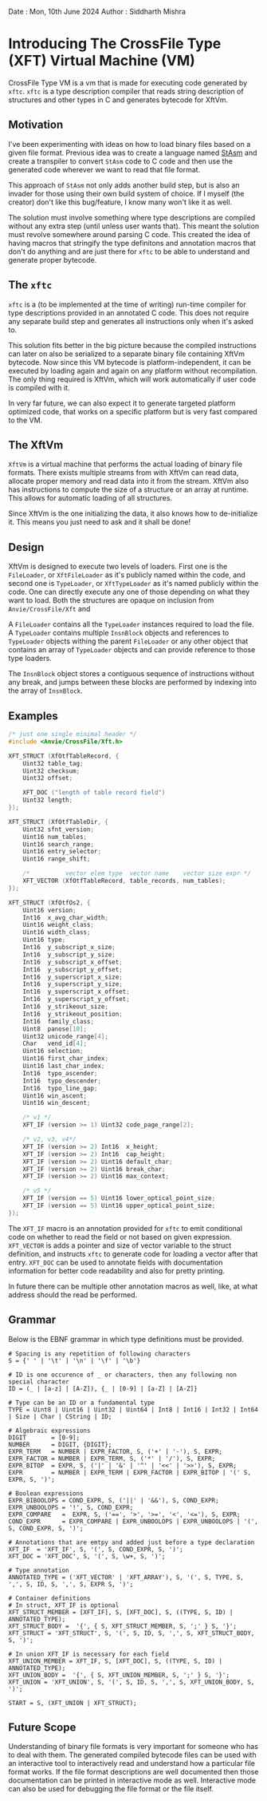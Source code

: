 Date : Mon, 10th June 2024
Author : Siddharth Mishra

# Introducing The CrossFile Type (XFT) Virtual Machine (VM)

CrossFile Type VM is a vm that is made for executing code generated by `xftc`.
`xftc` is a type description compiler that reads string description of structures
and other types in C and generates bytecode for XftVm.

## Motivation

I've been experimenting with ideas on how to load binary files based on a given
file format. Previous idea was to create a language named [StAsm](./StructureAssembly.md)
and create a transpiler to convert `StAsm` code to C code and then use the generated
code wherever we want to read that file format.

This approach of `StAsm` not only adds another build step, but is also an invader for
those using their own build system of choice. If I myself (the creator) don't like this
bug/feature, I know many won't like it as well.

The solution must involve something where type descriptions are compiled without any
extra step (until unless user wants that). This meant the solution must revolve somewhere
around parsing C code. This created the idea of having macros that stringify the type
definitons and annotation macros that don't do anything and are just there for `xftc` 
to be able to understand and generate proper bytecode.

## The `xftc`

`xftc` is a (to be implemented at the time of writing) run-time compiler for type descriptions
provided in an annotated C code. This does not require any separate build step and generates
all instructions only when it's asked to.

This solution fits better in the big picture because the compiled instructions can later
on also be serialized to a separate binary file containing XftVm bytecode. Now since this VM
bytecode is platform-independent, it can be executed by loading again and again on any platform
without recompilation. The only thing required is XftVm, which will work automatically if
user code is compiled with it.

In very far future, we can also expect it to generate targeted platform optimized code,
that works on a specific platform but is very fast compared to the VM.

## The XftVm

`XftVm` is a virtual machine that performs the actual loading of binary file formats.
There exists multiple streams from with XftVm can read data, allocate proper memory
and read data into it from the stream. XftVm also has instructions to compute the size
of a structure or an array at runtime. This allows for automatic loading of all
structures.

Since XftVm is the one initializing the data, it also knows how to de-initialize it.
This means you just need to ask and it shall be done!

## Design

XftVm is designed to execute two levels of loaders. First one is the `FileLoader`,
or `XftFileLoader` as it's publicly named within the code, and second one is `TypeLoader`,
or `XftTypeLoader` as it's named publicly within the code. One can directly execute
any one of those depending on what they want to load. Both the structures are opaque
on inclusion from `Anvie/CrossFile/Xft` and 

A `FileLoader` contains all the `TypeLoader` instances required to load the file.
A `TypeLoader` contains multiple `InsnBlock` objects and references to `TypeLoader`
objects withing the parent `FileLoader` or any other object that contains an array
of `TypeLoader` objects and can provide reference to those type loaders.

The `InsnBlock` object stores a contiguous sequence of instructions without any break,
and jumps between these blocks are performed by indexing into the array of `InsnBlock`.

## Examples

```c
/* just one single minimal header */
#include <Anvie/CrossFile/Xft.h>

XFT_STRUCT (XfOtfTableRecord, {
    Uint32 table_tag;
    Uint32 checksum;
    Uint32 offset;

    XFT_DOC ("length of table record field")
    Uint32 length;
});

XFT_STRUCT (XfOtfTableDir, {
    Uint32 sfnt_version;
    Uint16 num_tables;
    Uint16 search_range;
    Uint16 entry_selector;
    Uint16 range_shift;

    /*          vector elem type  vector name    vector size expr */
    XFT_VECTOR (XfOtfTableRecord, table_records, num_tables);
});

XFT_STRUCT (XfOtfOs2, {
    Uint16 version;
    Int16  x_avg_char_width;
    Uint16 weight_class;
    Uint16 width_class;
    Uint16 type;
    Int16  y_subscript_x_size;
    Int16  y_subscript_y_size;
    Int16  y_subscript_x_offset;
    Int16  y_subscript_y_offset;
    Int16  y_superscript_x_size;
    Int16  y_superscript_y_size;
    Int16  y_superscript_x_offset;
    Int16  y_superscript_y_offset;
    Int16  y_strikeout_size;
    Int16  y_strikeout_position;
    Int16  family_class;
    Uint8  panose[10];
    Uint32 unicode_range[4];
    Char   vend_id[4];
    Uint16 selection;
    Uint16 first_char_index;
    Uint16 last_char_index;
    Int16  typo_ascender;
    Int16  typo_descender;
    Int16  typo_line_gap;
    Uint16 win_ascent;
    Uint16 win_descent;

    /* v1 */
    XFT_IF (version >= 1) Uint32 code_page_range[2];

    /* v2, v3, v4*/
    XFT_IF (version >= 2) Int16  x_height;
    XFT_IF (version >= 2) Int16  cap_height;
    XFT_IF (version >= 2) Uint16 default_char;
    XFT_IF (version >= 2) Uint16 break_char;
    XFT_IF (version >= 2) Uint16 max_context;

    /* v5 */
    XFT_IF (version == 5) Uint16 lower_optical_point_size;
    XFT_IF (version == 5) Uint16 upper_optical_point_size;
});
```

The `XFT_IF` macro is an annotation provided for `xftc` to emit conditional code
on whether to read the field or not based on given expression. `XFT_VECTOR` is
adds a pointer and size of vector variable to the struct definition, and instructs
`xftc` to generate code for loading a vector after that entry. `XFT_DOC` can be used
to annotate fields with documentation information for better code readability and
also for pretty printing.

In future there can be multiple other annotation macros as well, like, at what address
should the read be performed.

## Grammar

Below is the EBNF grammar in which type definitions must be provided.


```ebnf
# Spacing is any repetition of following characters
S = {' ' | '\t' | '\n' | '\f' | '\b'}

# ID is one occurence of _ or characters, then any following non special character
ID = (_ | [a-z] | [A-Z]), {_ | [0-9] | [a-Z] | [A-Z]}

# Type can be an ID or a fundamental type
TYPE = Uint8 | Uint16 | Uint32 | Uint64 | Int8 | Int16 | Int32 | Int64 | Size | Char | CString | ID;

# Algebraic expressions
DIGIT       = [0-9];
NUMBER      = DIGIT, {DIGIT};
EXPR_TERM   = NUMBER | EXPR_FACTOR, S, ('+' | '-'), S, EXPR;
EXPR_FACTOR = NUMBER | EXPR_TERM, S, ('*' | '/'), S, EXPR;
EXPR_BITOP  = EXPR, S, ('|' | '&' | '^' | '<<' | '>>'), S, EXPR;
EXPR        = NUMBER | EXPR_TERM | EXPR_FACTOR | EXPR_BITOP | '(' S, EXPR, S, ')';

# Boolean expressions
EXPR_BIBOOLOPS = COND_EXPR, S, ('||' | '&&'), S, COND_EXPR;
EXPR_UNBOOLOPS = '!', S, COND_EXPR;
EXPR_COMPARE   =  EXPR, S, ('==', '>', '>=', '<', '<='), S, EXPR;
COND_EXPR      = EXPR_COMPARE | EXPR_UNBOOLOPS | EXPR_UNBOOLOPS | '(', S, COND_EXPR, S, ')';

# Annotations that are emtpy and added just before a type declaration
XFT_IF  = 'XFT_IF', S, '(', S, COND_EXPR, S, ')';
XFT_DOC = 'XFT_DOC', S, '(', S, \w+, S, ')';

# Type annotation
ANNOTATED_TYPE = ('XFT_VECTOR' | 'XFT_ARRAY'), S, '(', S, TYPE, S, ',', S, ID, S, ',', S, EXPR S, ')';

# Container definitions
# In struct, XFT_IF is optional
XFT_STRUCT_MEMBER = [XFT_IF], S, [XFT_DOC], S, ((TYPE, S, ID) | ANNOTATED_TYPE);
XFT_STRUCT_BODY =  '{', { S, XFT_STRUCT_MEMBER, S, ';' } S, '}';
XFT_STRUCT = 'XFT_STRUCT', S, '(', S, ID, S, ',', S, XFT_STRUCT_BODY, S, ')';

# In union XFT_IF is necessary for each field
XFT_UNION_MEMBER = XFT_IF, S, [XFT_DOC], S, ((TYPE, S, ID) | ANNOTATED_TYPE);
XFT_UNION_BODY =  '{', { S, XFT_UNION_MEMBER, S, ';' } S, '}';
XFT_UNION = 'XFT_UNION', S, '(', S, ID, S, ',', S, XFT_UNION_BODY, S, ')';

START = S, (XFT_UNION | XFT_STRUCT);
```

## Future Scope

Understanding of binary file formats is very important for someone who has to deal
with them. The generated compiled bytecode files can be used with an interactive
tool to interactively read and understand how a particular file format works.
If the file format descriptions are well documented then those documentation can
be printed in interactive mode as well. Interactive mode can also be used for
debugging the file format or the file itself.

